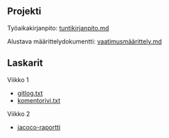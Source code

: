 ## Projekti

Työaikakirjanpito: [tuntikirjanpito.md](https://github.com/palovpet/ot-harjoitustyo/blob/master/dokumentaatio/tuntikirjanpito.md)

Alustava määrittelydokumentti: [vaatimusmäärittely.md](https://github.com/palovpet/ot-harjoitustyo/blob/master/dokumentaatio/vaatimusmaarittely.md)

## Laskarit

Viikko 1
* [gitlog.txt](https://github.com/palovpet/ot-harjoitustyo/blob/master/laskarit/viikko1/gitlog.txt)
* [komentorivi.txt](https://github.com/palovpet/ot-harjoitustyo/blob/master/laskarit/viikko1/komentorivi.txt)

Viikko 2
* [jacoco-raportti](https://github.com/palovpet/ot-harjoitustyo/blob/master/laskarit/viikko2/jacoco-raportti.png)

